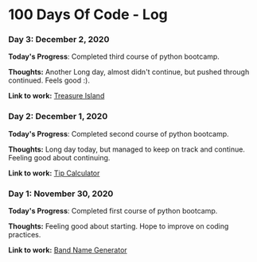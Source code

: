 # 100 Days Of Code - Log

### Day 3: December 2, 2020

**Today's Progress**: Completed third course of python bootcamp.

**Thoughts:** Another Long day, almost didn't continue, but pushed through continued. Feels good :).

**Link to work:** [Treasure Island](https://github.com/varunr8908/treasure-island-start)



### Day 2: December 1, 2020

**Today's Progress**: Completed second course of python bootcamp.

**Thoughts:** Long day today, but managed to keep on track and continue. Feeling good about continuing.

**Link to work:** [Tip Calculator](https://github.com/varunr8908/tip-calculator-start)



### Day 1: November 30, 2020

**Today's Progress**: Completed first course of python bootcamp.

**Thoughts:** Feeling good about starting. Hope to improve on coding practices.

**Link to work:** [Band Name Generator](https://github.com/varunr8908/band-name-generator-start.git)
